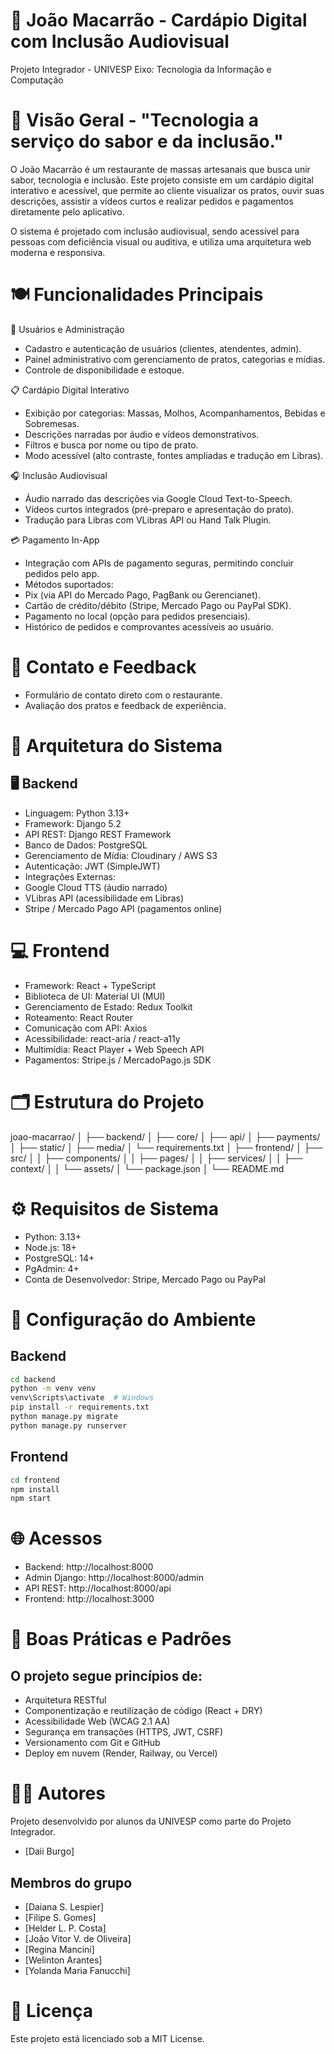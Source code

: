 # 🍝 João Macarrão - Cardápio Digital com Inclusão Audiovisual
Projeto Integrador - UNIVESP
Eixo: Tecnologia da Informação e Computação

# 📖 Visão Geral - "Tecnologia a serviço do sabor e da inclusão."

O João Macarrão é um restaurante de massas artesanais que busca unir sabor, tecnologia e inclusão.
Este projeto consiste em um cardápio digital interativo e acessível, que permite ao cliente visualizar os pratos, ouvir suas descrições, assistir a vídeos curtos e realizar pedidos e pagamentos diretamente pelo aplicativo.

O sistema é projetado com inclusão audiovisual, sendo acessível para pessoas com deficiência visual ou auditiva, e utiliza uma arquitetura web moderna e responsiva.

# 🍽️ Funcionalidades Principais

👥 Usuários e Administração
- Cadastro e autenticação de usuários (clientes, atendentes, admin).
- Painel administrativo com gerenciamento de pratos, categorias e mídias.
- Controle de disponibilidade e estoque.

📋 Cardápio Digital Interativo
- Exibição por categorias: Massas, Molhos, Acompanhamentos, Bebidas e Sobremesas.
- Descrições narradas por áudio e vídeos demonstrativos.
- Filtros e busca por nome ou tipo de prato.
- Modo acessível (alto contraste, fontes ampliadas e tradução em Libras).

🎧 Inclusão Audiovisual
- Áudio narrado das descrições via Google Cloud Text-to-Speech.
- Vídeos curtos integrados (pré-preparo e apresentação do prato).
- Tradução para Libras com VLibras API ou Hand Talk Plugin.

💳 Pagamento In-App
- Integração com APIs de pagamento seguras, permitindo concluir pedidos pelo app.
- Métodos suportados:
- Pix (via API do Mercado Pago, PagBank ou Gerencianet).
- Cartão de crédito/débito (Stripe, Mercado Pago ou PayPal SDK).
- Pagamento no local (opção para pedidos presenciais).
- Histórico de pedidos e comprovantes acessíveis ao usuário.

# 💬 Contato e Feedback

- Formulário de contato direto com o restaurante.
- Avaliação dos pratos e feedback de experiência.

# 🧱 Arquitetura do Sistema

## 🖥️ Backend

- Linguagem: Python 3.13+
- Framework: Django 5.2
- API REST: Django REST Framework
- Banco de Dados: PostgreSQL
- Gerenciamento de Mídia: Cloudinary / AWS S3
- Autenticação: JWT (SimpleJWT)
- Integrações Externas:
- Google Cloud TTS (áudio narrado)
- VLibras API (acessibilidade em Libras)
- Stripe / Mercado Pago API (pagamentos online)

# 💻 Frontend
- Framework: React + TypeScript
- Biblioteca de UI: Material UI (MUI)
- Gerenciamento de Estado: Redux Toolkit
- Roteamento: React Router
- Comunicação com API: Axios
- Acessibilidade: react-aria / react-a11y
- Multimídia: React Player + Web Speech API
- Pagamentos: Stripe.js / MercadoPago.js SDK

# 🗂️ Estrutura do Projeto

joao-macarrao/
│
├── backend/
│   ├── core/
│   ├── api/
│   ├── payments/
│   ├── static/
│   ├── media/
│   └── requirements.txt
│
├── frontend/
│   ├── src/
│   │   ├── components/
│   │   ├── pages/
│   │   ├── services/
│   │   ├── context/
│   │   └── assets/
│   └── package.json
│
└── README.md

# ⚙️ Requisitos de Sistema

- Python: 3.13+
- Node.js: 18+
- PostgreSQL: 14+
- PgAdmin: 4+
- Conta de Desenvolvedor: Stripe, Mercado Pago ou PayPal

# 🧩 Configuração do Ambiente
## Backend

```bash
cd backend
python -m venv venv
venv\Scripts\activate  # Windows
pip install -r requirements.txt
python manage.py migrate
python manage.py runserver
```

## Frontend
```bash
cd frontend
npm install
npm start
```

# 🌐 Acessos

- Backend: http://localhost:8000
- Admin Django: http://localhost:8000/admin
- API REST: http://localhost:8000/api
- Frontend: http://localhost:3000

# 🧠 Boas Práticas e Padrões

## O projeto segue princípios de:
- Arquitetura RESTful
- Componentização e reutilização de código (React + DRY)
- Acessibilidade Web (WCAG 2.1 AA)
- Segurança em transações (HTTPS, JWT, CSRF)
- Versionamento com Git e GitHub
- Deploy em nuvem (Render, Railway, ou Vercel)

# 👩‍💻 Autores
Projeto desenvolvido por alunos da UNIVESP como parte do Projeto Integrador.

- [Daii Burgo]

## Membros do grupo

- [Daiana S. Lespier]
- [Filipe S. Gomes]
- [Helder L. P. Costa]
- [João Vitor V. de Oliveira]
- [Regina Mancini]
- [Welinton Arantes]
- [Yolanda Maria Fanucchi]

# 📄 Licença

Este projeto está licenciado sob a MIT License.
